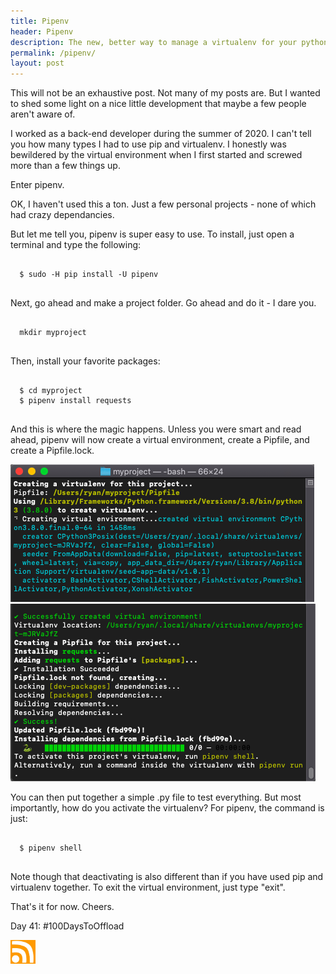 ```yaml
---
title: Pipenv
header: Pipenv
description: The new, better way to manage a virtualenv for your python projects
permalink: /pipenv/
layout: post
---
```


This will not be an exhaustive post. Not many of my posts are. But I wanted to shed some light on a nice little development that maybe a few people aren't aware of.

I worked as a back-end developer during the summer of 2020. I can't tell you how many types I had to use pip and virtualenv. I honestly was bewildered by the virtual environment when I first started and screwed more than a few things up.

Enter pipenv.

OK, I haven't used this a ton. Just a few personal projects - none of which had crazy dependancies.

But let me tell you, pipenv is super easy to use. To install, just open a terminal and type the following:

<pre>
<code>
  $ sudo -H pip install -U pipenv
</code>
</pre>

Next, go ahead and make a project folder. Go ahead and do it - I dare you.

<pre>
<code>
  mkdir myproject
</code>
</pre>

Then, install your favorite packages:

<pre>
<code>
  $ cd myproject
  $ pipenv install requests
</code>
</pre>

And this is where the magic happens. Unless you were smart and read ahead, pipenv will now create a virtual environment, create a Pipfile, and create a Pipfile.lock.

<img src="/assets/images/pipenv1.jpg" />

<img src="/assets/images/pipenv2.jpg" />

You can then put together a simple .py file to test everything. But most importantly, how do you activate the virtualenv? For pipenv, the command is just:

<pre>
<code>
  $ pipenv shell
</code>
</pre>

Note though that deactivating is also different than if you have used pip and virtualenv together. To exit the virtual environment, just type "exit".

That's it for now. Cheers.

Day 41: #100DaysToOffload

<a href="https://rmooreblog.netlify.app/feed.xml"><img src="/assets/images/rss_feed.jpg" style="opacity:1;" width="40"/></a>
